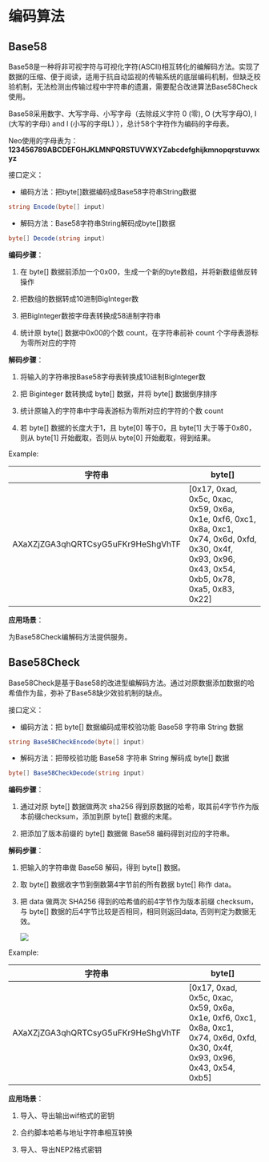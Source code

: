 # 编码算法

## Base58

Base58是一种将非可视字符与可视化字符(ASCII)相互转化的编解码方法。实现了数据的压缩、便于阅读，适用于抗自动监视的传输系统的底层编码机制，但缺乏校验机制，无法检测出传输过程中字符串的遗漏，需要配合改进算法Base58Check使用。

Base58采用数字、大写字母、小写字母（去除歧义字符 0 (零), O (大写字母O), I (大写的字母i) and l (小写的字母L) ），总计58个字符作为编码的字母表。

Neo使用的字母表为：**123456789ABCDEFGHJKLMNPQRSTUVWXYZabcdefghijkmnopqrstuvwxyz**

接口定义：

- 编码方法：把byte[]数据编码成Base58字符串String数据

```c#
string Encode(byte[] input)
```

- 解码方法：Base58字符串String解码成byte[]数据

```c#
byte[] Decode(string input)
```

**编码步骤**：

1.  在 byte[] 数据前添加一个0x00，生成一个新的byte数组，并将新数组做反转操作

2.  把数组的数据转成10进制BigInteger数

3.  把BigInteger数按字母表转换成58进制字符串

4.  统计原 byte[] 数据中0x00的个数 count，在字符串前补 count 个字母表游标为零所对应的字符

**解码步骤**：

1.  将输入的字符串按Base58字母表转换成10进制BigInteger数

2.  把 Biginteger 数转换成 byte[] 数据，并将 byte[] 数据倒序排序

3.  统计原输入的字符串中字母表游标为零所对应的字符的个数 count

4.  若 byte[] 数据的长度大于1，且 byte[0] 等于0，且 byte[1] 大于等于0x80，则从 byte[1] 开始截取，否则从 byte[0] 开始截取，得到结果。

Example:

| 字符串 | byte[] |
| --- | --- |
| AXaXZjZGA3qhQRTCsyG5uFKr9HeShgVhTF |  [0x17, 0xad, 0x5c, 0xac, 0x59, 0x6a, 0x1e, 0xf6, 0xc1, 0x8a, 0xc1, 0x74, 0x6d, 0xfd, 0x30, 0x4f, 0x93, 0x96, 0x43, 0x54, 0xb5, 0x78, 0xa5, 0x83, 0x22] |

**应用场景**：

为Base58Check编解码方法提供服务。

## Base58Check


Base58Check是基于Base58的改进型编解码方法。通过对原数据添加数据的哈希值作为盐，弥补了Base58缺少效验机制的缺点。

接口定义：

- 编码方法：把 byte[] 数据编码成带校验功能 Base58 字符串 String 数据

```c#
string Base58CheckEncode(byte[] input)
```

- 解码方法：把带校验功能 Base58 字符串 String 解码成 byte[] 数据

```c#
byte[] Base58CheckDecode(string input)
```

**编码步骤**：

1.  通过对原 byte[] 数据做两次 sha256 得到原数据的哈希，取其前4字节作为版本前缀checksum，添加到原 byte[] 数据的末尾。

2.  把添加了版本前缀的 byte[] 数据做 Base58 编码得到对应的字符串。

**解码步骤**：

1. 把输入的字符串做 Base58 解码，得到 byte[] 数据。

2. 取 byte[] 数据收字节到倒数第4字节前的所有数据 byte[] 称作 data。

3. 把 data 做两次 SHA256 得到的哈希值的前4字节作为版本前缀 checksum，与 byte[] 数据的后4字节比较是否相同，相同则返回data, 否则判定为数据无效。

   

   ![](../../images/blockchain_paradigm/Base58CheckEncodeAndDecode.png)



Example:

| 字符串 | byte[] |
| --- | --- |
| AXaXZjZGA3qhQRTCsyG5uFKr9HeShgVhTF   |  [0x17, 0xad, 0x5c, 0xac, 0x59, 0x6a, 0x1e, 0xf6, 0xc1, 0x8a, 0xc1, 0x74, 0x6d, 0xfd, 0x30, 0x4f, 0x93, 0x96, 0x43, 0x54, 0xb5] |

**应用场景**：

1. 导入、导出输出wif格式的密钥     

2. 合约脚本哈希与地址字符串相互转换

3. 导入、导出NEP2格式密钥